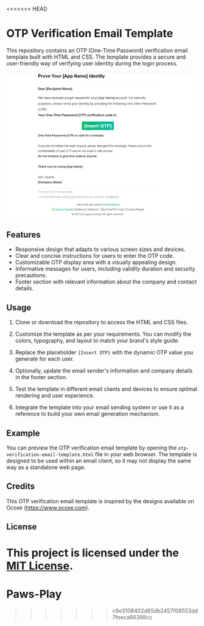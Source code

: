 <<<<<<< HEAD
# OTP Verification Email Template

This repository contains an OTP (One-Time Password) verification email template built with HTML and CSS. The template provides a secure and user-friendly way of verifying user identity during the login process.

![OTP Verification Email Template Preview](preview.png)

## Features

- Responsive design that adapts to various screen sizes and devices.
- Clear and concise instructions for users to enter the OTP code.
- Customizable OTP display area with a visually appealing design.
- Informative messages for users, including validity duration and security precautions.
- Footer section with relevant information about the company and contact details.

## Usage

1. Clone or download the repository to access the HTML and CSS files.

2. Customize the template as per your requirements. You can modify the colors, typography, and layout to match your brand's style guide.

3. Replace the placeholder `{Insert OTP}` with the dynamic OTP value you generate for each user.

4. Optionally, update the email sender's information and company details in the footer section.

5. Test the template in different email clients and devices to ensure optimal rendering and user experience.

6. Integrate the template into your email sending system or use it as a reference to build your own email generation mechanism.

## Example

You can preview the OTP verification email template by opening the `otp-verification-email-template.html` file in your web browser. The template is designed to be used within an email client, so it may not display the same way as a standalone web page.

## Credits

This OTP verification email template is inspired by the designs available on Ocoxe (https://www.ocoxe.com).

## License

This project is licensed under the [MIT License](LICENSE).
=======
# Paws-Play
>>>>>>> c6e3108402d65db2457f08553dd7feeca66398cc
